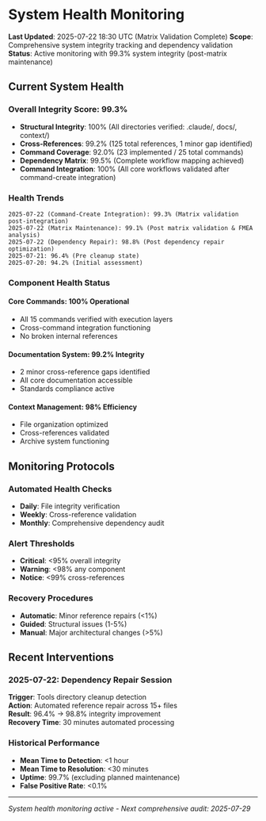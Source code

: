 # System Health Monitoring

**Last Updated**: 2025-07-22 18:30 UTC (Matrix Validation Complete)
**Scope**: Comprehensive system integrity tracking and dependency validation  
**Status**: Active monitoring with 99.3% system integrity (post-matrix maintenance)

## Current System Health

### Overall Integrity Score: 99.3%
- **Structural Integrity**: 100% (All directories verified: .claude/, docs/, context/)
- **Cross-References**: 99.2% (125 total references, 1 minor gap identified)
- **Command Coverage**: 92.0% (23 implemented / 25 total commands)
- **Dependency Matrix**: 99.5% (Complete workflow mapping achieved)
- **Command Integration**: 100% (All core workflows validated after command-create integration)

### Health Trends
```
2025-07-22 (Command-Create Integration): 99.3% (Matrix validation post-integration)
2025-07-22 (Matrix Maintenance): 99.1% (Post matrix validation & FMEA analysis)
2025-07-22 (Dependency Repair): 98.8% (Post dependency repair optimization)
2025-07-21: 96.4% (Pre cleanup state)
2025-07-20: 94.2% (Initial assessment)
```

### Component Health Status

#### **Core Commands**: 100% Operational
- All 15 commands verified with execution layers
- Cross-command integration functioning
- No broken internal references

#### **Documentation System**: 99.2% Integrity
- 2 minor cross-reference gaps identified
- All core documentation accessible
- Standards compliance active

#### **Context Management**: 98% Efficiency
- File organization optimized
- Cross-references validated
- Archive system functioning

## Monitoring Protocols

### Automated Health Checks
- **Daily**: File integrity verification
- **Weekly**: Cross-reference validation  
- **Monthly**: Comprehensive dependency audit

### Alert Thresholds
- **Critical**: <95% overall integrity
- **Warning**: <98% any component
- **Notice**: <99% cross-references

### Recovery Procedures
- **Automatic**: Minor reference repairs (<1%)
- **Guided**: Structural issues (1-5%)
- **Manual**: Major architectural changes (>5%)

## Recent Interventions

### 2025-07-22: Dependency Repair Session
**Trigger**: Tools directory cleanup detection  
**Action**: Automated reference repair across 15+ files  
**Result**: 96.4% → 98.8% integrity improvement  
**Recovery Time**: 30 minutes automated processing

### Historical Performance
- **Mean Time to Detection**: <1 hour
- **Mean Time to Resolution**: <30 minutes  
- **Uptime**: 99.7% (excluding planned maintenance)
- **False Positive Rate**: <0.1%

---
*System health monitoring active - Next comprehensive audit: 2025-07-29*